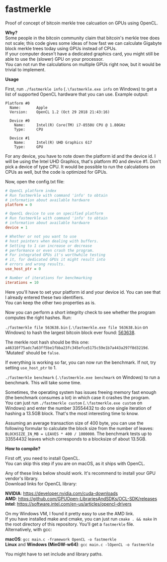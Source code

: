 # fastmerkle

Proof of concept of bitcoin merkle tree calcuation on GPUs using OpenCL.  

**Why?**  
Some people in the bitcoin community claim that bitcoin's merkle tree does not scale;
this code gives some ideas of how fast we can calculate Gigabyte block merkle trees today using GPUs instead of CPUs.  
If your computer doesn't have a dedicated graphics card, you might still be able to use the (slower) GPU on your processor.  
You can not run the calculations on multiple GPUs right now, but it would be trivial to implement.

**Usage**

First, run `./fastmerkle info` (`.\fastmerkle.exe info` on Windows) to get a list of supported OpenCL hardware that you can use. Example output:  
```
Platform #0
  Name:       Apple
  Version:    OpenCL 1.2 (Oct 29 2018 21:43:16)

  Device #0
    Name:     Intel(R) Core(TM) i7-8550U CPU @ 1.80GHz
    Type:     CPU

  Device #1
    Name:     Intel(R) UHD Graphics 617
    Type:     GPU
```
For any device, you have to note down the platform id and the device id. I will be using the Intel UHD Graphics, that's platform #0 and device #1. Don't pick a device of type CPU. It would be possible to run the calculations on CPUs as well, but the code is optimized for GPUs.  

Now, open the config.txt file:  
```ini
# OpenCL platform index
# Run fastmerkle with command 'info' to obtain
# information about available hardware
platform = 0

# OpenCL device to use on specified platform
# Run fastmerkle with command 'info' to obtain
# information about available hardware
device = 1

# Whether or not you want to use
# host pointers when dealing with buffers.
# Setting to 1 can increase or decrease
# performance or even crash the program.
# For integrated GPUs it's worthwhile testing
# it, for dedicated GPUs it might result into
# errors and wrong results.
use_host_ptr = 0

# Number of iterations for benchmarking
iterations = 10
```
Here you'll have to set your platform id and your device id. You can see that I already entered these two identifiers.  
You can keep the other two properties as is.

Now you can perform a short integrity check to see whether the program computes the right hashes. Run:  

`./fastmerkle file 563638.bin` (`.\fastmerkle.exe file 563638.bin` on Windows) to hash the largest bitcoin block ever found: [563638](https://blockchair.com/bitcoin-sv/block/563638).  

The merkle root hash should be this one: `a46310f75adc7a63ff5be1fbba23fc345efce5175c59e1b7a443a297f8d3219d`.  
'Mutated' should be `false`.  

If everything is working so far, you can now run the benchmark. If not, try setting `use_host_ptr` to 1.

`./fastmerkle benchmark` (`.\fastmerkle.exe benchmark` on Windows) to run a benchmark. This will take some time.

Sometimes, the operating system has issues freeing memory fast enough (the benchmark consumes a lot) in which case it crashes the program.  
You can just run `./fastmerkle custom` (`.\fastmerkle.exe custom` on Windows) and enter the number 33554432 to do one single iteration of hashing a 13.5GB block.
That's the most interesting time to know.

Assuming an average transaction size of 400 byte, you can use the following formular to calculate the block size from the number of leaves: `BLOCKSIZE_IN_MB = LEAVES * 400 / 1000000`. The benchmark tests up to 33554432 leaves which corresponds to a blocksize of about 13.5GB.

**How to compile?**  

First off, you need to install OpenCL.  
You can skip this step if you are on macOS, as it ships with OpenCL.

Any of these links below should work. It's recommend to install your GPU vendor's library.  
Download links for OpenCL library:

**NVIDIA**: https://developer.nvidia.com/cuda-downloads  
**AMD**: https://github.com/GPUOpen-LibrariesAndSDKs/OCL-SDK/releases  
**Intel**: https://software.intel.com/en-us/articles/opencl-drivers  

On my Windows VM, I found it pretty easy to use the AMD link.  
If you have installed make and cmake, you can just run `cmake . && make` in the root directory of this repository. You'll get a `fastmerkle` file.  
Alternatively, with gcc:  

**macOS**: `gcc main.c -framework OpenCL -o fastmerkle`  
**Linux** and **Windows (MinGW-w64)**: `gcc main.c -lOpenCL -o fastmerkle`

You might have to set include and library paths.

